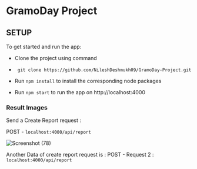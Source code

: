 
#  GramoDay Project
## SETUP  


To get started and run the app:

 - Clone the project  using command 

 - ``` git clone https://github.com/NileshDeshmukh09/GramoDay-Project.git```

 - Run ``` npm install ``` to install the corresponding node packages
 - Run  ``` npm start ``` to run the app on http://localhost:4000


### Result Images 


Send a Create Report request  : 

POST  - ``` localhost:4000/api/report ```

![Screenshot (78)](https://user-images.githubusercontent.com/86465008/158894858-5c938322-e25b-4636-b1a7-9612c2dfbec5.png)


Another Data of create report request is :
POST  - Request 2 :  ``` localhost:4000/api/report ```


